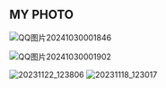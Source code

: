 ## MY PHOTO
![QQ图片20241030001846](https://github.com/user-attachments/assets/a33d5694-5dc1-4595-8397-2b96eba413bf)

![QQ图片20241030001902](https://github.com/user-attachments/assets/2ea1ae1e-bf1d-4ce9-ad8b-4b564780ed61)

![20231122_123806](https://github.com/user-attachments/assets/9dc8dfec-2789-46a0-8ac3-c12857b73341)
![20231118_123017](https://github.com/user-attachments/assets/2b8c4bdd-bba4-4126-944f-fd3a1e144ff1)

